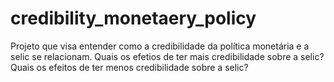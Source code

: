 # credibility_monetaery_policy
Projeto que visa entender como a credibilidade da política monetária e a selic se relacionam. Quais os efetios de ter mais credibilidade sobre a selic? Quais os efeitos de ter menos credibilidade sobre a selic?
